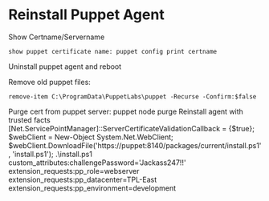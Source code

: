# Reinstall Puppet Agent  <br  />

Show Certname/Servername 

`show puppet certificate name: puppet config print certname`

Uninstall puppet agent and reboot 

Remove old puppet files: 

`remove-item C:\ProgramData\PuppetLabs\puppet -Recurse -Confirm:$false`

Purge cert from puppet server: puppet node purge <CERTNAME>
Reinstall agent with trusted facts
    [Net.ServicePointManager]::ServerCertificateValidationCallback = {$true};
    $webClient = New-Object System.Net.WebClient;
    $webClient.DownloadFile('https://puppet:8140/packages/current/install.ps1', 'install.ps1');
    .\install.ps1 custom_attributes:challengePassword='Jackass247!!' extension_requests:pp_role=webserver extension_requests:pp_datacenter=TPL-East extension_requests:pp_environment=development



